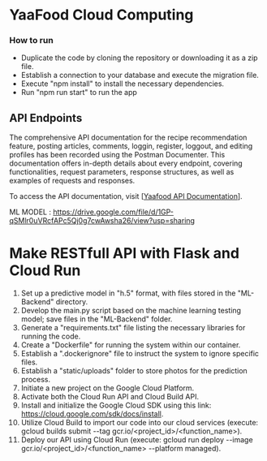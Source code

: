 # YaaFood Cloud Computing

### How to run
- Duplicate the code by cloning the repository or downloading it as a zip file.
- Establish a connection to your database and execute the migration file.
- Execute "npm install" to install the necessary dependencies.
- Run "npm run start" to run the app

## API Endpoints
The comprehensive API documentation for the recipe recommendation feature, posting articles, comments, loggin, register, loggout, and editing profiles has been recorded using the Postman Documenter. This documentation offers in-depth details about every endpoint, covering functionalities, request parameters, response structures, as well as examples of requests and responses.

To access the API documentation, visit [[Yaafood API Documentation](https://documenter.getpostman.com/view/31550908/2s9Ykq8Lu9)].

ML MODEL : https://drive.google.com/file/d/1GP-qSMlr0uVRcfAPc5Qj0g7cwAwsha26/view?usp=sharing

# Make RESTfull API with Flask and Cloud Run
1. Set up a predictive model in "h.5" format, with files stored in the "ML-Backend" directory.
2. Develop the main.py script based on the machine learning testing model; save files in the "ML-Backend" folder.
3. Generate a "requirements.txt" file listing the necessary libraries for running the code.
4. Create a "Dockerfile" for running the system within our container.
5. Establish a ".dockerignore" file to instruct the system to ignore specific files.
6. Establish a "static/uploads" folder to store photos for the prediction process.
6. Initiate a new project on the Google Cloud Platform.
7. Activate both the Cloud Run API and Cloud Build API.
8. Install and initialize the Google Cloud SDK using this link: https://cloud.google.com/sdk/docs/install.
9. Utilize Cloud Build to import our code into our cloud services (execute: gcloud builds submit --tag gcr.io/<project_id>/<function_name>).
10. Deploy our API using Cloud Run (execute: gcloud run deploy --image gcr.io/<project_id>/<function_name> --platform managed).
